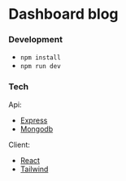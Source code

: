 # Dashboard blog

### Development

- `npm install`
- `npm run dev`

### Tech

Api:
- [Express](https://expressjs.com/en/4x/api.html)
- [Mongodb](https://www.mongodb.com/)

Client:
- [React](https://react.dev/)
- [Tailwind](https://tailwindcss.com/docs/guides/vite)

